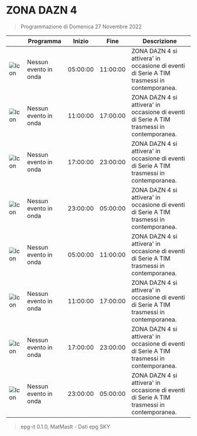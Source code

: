 # ZONA DAZN 4
> Programmazione di Domenica 27 Novembre 2022

||Programma|Inizio|Fine|Descrizione|
|---|---|---|---|---|
|![Icon](https://guidatv.sky.it/uuid/d8c867b9-f1c0-40fe-a6d4-ec49f09001d9/cover?md5ChecksumParam=290baf03a80c7aec58d960086d34c9bc&sid=682)|Nessun evento in onda|05:00:00|11:00:00|ZONA DAZN 4 si attivera&#039; in occasione di eventi di Serie A TIM trasmessi in contemporanea.
|![Icon](https://guidatv.sky.it/uuid/d8c867b9-f1c0-40fe-a6d4-ec49f09001d9/cover?md5ChecksumParam=290baf03a80c7aec58d960086d34c9bc&sid=682)|Nessun evento in onda|11:00:00|17:00:00|ZONA DAZN 4 si attivera&#039; in occasione di eventi di Serie A TIM trasmessi in contemporanea.
|![Icon](https://guidatv.sky.it/uuid/d8c867b9-f1c0-40fe-a6d4-ec49f09001d9/cover?md5ChecksumParam=290baf03a80c7aec58d960086d34c9bc&sid=682)|Nessun evento in onda|17:00:00|23:00:00|ZONA DAZN 4 si attivera&#039; in occasione di eventi di Serie A TIM trasmessi in contemporanea.
|![Icon](https://guidatv.sky.it/uuid/d8c867b9-f1c0-40fe-a6d4-ec49f09001d9/cover?md5ChecksumParam=290baf03a80c7aec58d960086d34c9bc&sid=682)|Nessun evento in onda|23:00:00|05:00:00|ZONA DAZN 4 si attivera&#039; in occasione di eventi di Serie A TIM trasmessi in contemporanea.
|![Icon](https://guidatv.sky.it/uuid/d8c867b9-f1c0-40fe-a6d4-ec49f09001d9/cover?md5ChecksumParam=290baf03a80c7aec58d960086d34c9bc&sid=682)|Nessun evento in onda|05:00:00|11:00:00|ZONA DAZN 4 si attivera&#039; in occasione di eventi di Serie A TIM trasmessi in contemporanea.
|![Icon](https://guidatv.sky.it/uuid/d8c867b9-f1c0-40fe-a6d4-ec49f09001d9/cover?md5ChecksumParam=290baf03a80c7aec58d960086d34c9bc&sid=682)|Nessun evento in onda|11:00:00|17:00:00|ZONA DAZN 4 si attivera&#039; in occasione di eventi di Serie A TIM trasmessi in contemporanea.
|![Icon](https://guidatv.sky.it/uuid/d8c867b9-f1c0-40fe-a6d4-ec49f09001d9/cover?md5ChecksumParam=290baf03a80c7aec58d960086d34c9bc&sid=682)|Nessun evento in onda|17:00:00|23:00:00|ZONA DAZN 4 si attivera&#039; in occasione di eventi di Serie A TIM trasmessi in contemporanea.
|![Icon](https://guidatv.sky.it/uuid/d8c867b9-f1c0-40fe-a6d4-ec49f09001d9/cover?md5ChecksumParam=290baf03a80c7aec58d960086d34c9bc&sid=682)|Nessun evento in onda|23:00:00|05:00:00|ZONA DAZN 4 si attivera&#039; in occasione di eventi di Serie A TIM trasmessi in contemporanea.



 > epg-it 0.1.0, MatMasIt - Dati epg SKY